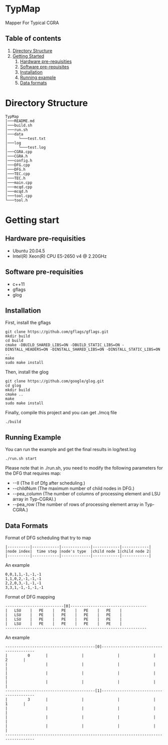 # TypMap
Mapper For Typical CGRA
## Table of contents

1. [Directory Structure](#directory-structure)
2. [Getting Started](#getting-started)
    1. [Hardware pre-requisities](#hardware-pre-requisities)
    2. [Software pre-requisites](#software-pre-requisites)
    3. [Installation](#installation)
    4. [Running example](#running-example)
    5. [Data formats](#data-formats)
# Directory Structure
```
TypMap
│───README.md
│───build.sh
│───run.sh
│───data
│     └───test.txt
│───log
│     └───test.log
│───CGRA.cpp
│───CGRA.h
│───config.h
│───DFG.cpp
│───DFG.h
│───TEC.cpp
│───TEC.h
│───main.cpp
│───mcqd.cpp
│───mcqd.h
│───tool.cpp
└───tool.h
```

# Getting start
## Hardware pre-requisities
* Ubuntu 20.04.5
* Intel(R) Xeon(R) CPU E5-2650 v4 @ 2.20GHz
## Software pre-requisities
* c++11
* gflags
* glog

## Installation
First, install the gflags
```
git clone https://github.com/gflags/gflags.git
mkdir build
cd build
cmake -DBUILD_SHARED_LIBS=ON -DBUILD_STATIC_LIBS=ON -DINSTALL_HEADERS=ON -DINSTALL_SHARED_LIBS=ON -DINSTALL_STATIC_LIBS=ON ..
make
sudo make install
```
Then, install the glog
```
git clone https://github.com/google/glog.git
cd glog
mkdir build
cmake ..
make
sudo make install
```
Finally, compile this project and you can get ./mcq  file
```
./build
```
## Running Example
You can run the example and get the final results in log/test.log
```
./run.sh start
```
Please note that in ./run.sh, you need to modify the following parameters for the DFG that requires map:
* --II (The II of Dfg after scheduling.)
* --childNum (The maximum number of child nodes in DFG.)
* --pea_column (The number of columns of processing element and LSU array in Typ-CGRA).)
* --pea_row (The number of rows of processing element array in Typ-CGRA.)

## Data Formats

Format of DFG scheduling that try to map
```
|----------|------------|-------------|------------|------------|
|node index|  time step |node's type  |child node 1|child node 2|
|----------|------------|-------------|------------|------------|
```
An example
```
0,0,1,1,-1,-1,-1
1,1,0,2,-1,-1,-1
2,2,0,3,-1,-1,-1
3,3,1,-1,-1,-1,-1
```
Format of DFG mapping
```
--------------------------[0]----------------------------------
|   LSU    |   PE    |   PE    |   PE    |   PE    |  
|   LSU    |   PE    |   PE    |   PE    |   PE    |  
|   LSU    |   PE    |   PE    |   PE    |   PE    |  
|   LSU    |   PE    |   PE    |   PE    |   PE    |  
---------------------------------------------------------------
```
An example
```
----------------------------------------[0]----------------------------------------
|         0       |               |               |               |       2       |
|                 |               |               |               |               |
|                 |               |               |               |               |
|                 |               |               |               |               |
----------------------------------------[1]----------------------------------------
|         3       |               |               |               |       1       |
|                 |               |               |               |               |
|                 |               |               |               |               |
|                 |               |               |               |               |
-----------------------------------------------------------------------------------
```
